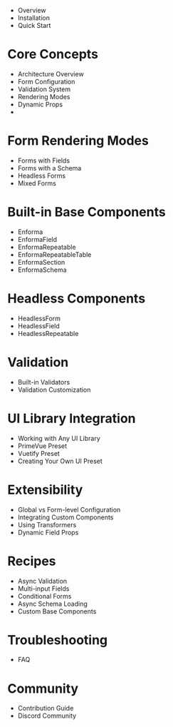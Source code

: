 - Overview
- Installation
- Quick Start

# Core Concepts
- Architecture Overview
- Form Configuration
- Validation System
- Rendering Modes
- Dynamic Props
- 
# Form Rendering Modes
- Forms with Fields
- Forms with a Schema
- Headless Forms
- Mixed Forms

# Built-in Base Components
- Enforma
- EnformaField
- EnformaRepeatable
- EnformaRepeatableTable
- EnformaSection
- EnformaSchema

# Headless Components
- HeadlessForm
- HeadlessField
- HeadlessRepeatable

# Validation
- Built-in Validators
- Validation Customization

# UI Library Integration
- Working with Any UI Library
- PrimeVue Preset
- Vuetify Preset
- Creating Your Own UI Preset

# Extensibility
- Global vs Form-level Configuration
- Integrating Custom Components
- Using Transformers
- Dynamic Field Props

# Recipes
- Async Validation
- Multi-input Fields
- Conditional Forms
- Async Schema Loading
- Custom Base Components

# Troubleshooting
- FAQ

# Community
- Contribution Guide
- Discord Community
